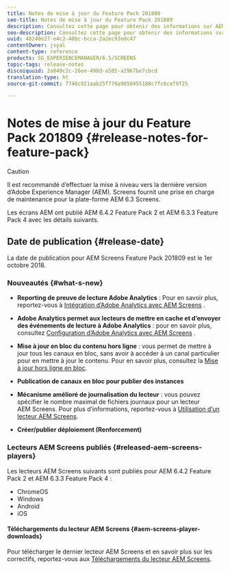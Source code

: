 ```yaml
---
title: Notes de mise à jour du Feature Pack 201809
seo-title: Notes de mise à jour du Feature Pack 201809
description: Consultez cette page pour obtenir des informations sur AEM Screens Feature Pack 201809, publié le 1er octobre 2018.
seo-description: Consultez cette page pour obtenir des informations sur AEM Screens Feature Pack 201809, publié le 1er octobre 2018.
uuid: 48240e27-e4c2-48bc-bcca-2a2ec93edc47
contentOwner: jsyal
content-type: reference
products: SG_EXPERIENCEMANAGER/6.5/SCREENS
topic-tags: release-notes
discoiquuid: 2a049c2c-26ee-498d-a505-a2967be7cbcd
translation-type: ht
source-git-commit: 7748c921aab25f779a9850455188c7fc6cef9f25

---
```



# Notes de mise à jour du Feature Pack 201809 {#release-notes-for-feature-pack}

>[!CAUTION]
>
>Il est recommandé d’effectuer la mise à niveau vers la dernière version d’Adobe Experience Manager (AEM). Screens fournit une prise en charge de maintenance pour la plate-forme AEM 6.3 Screens.

Les écrans AEM ont publié AEM 6.4.2 Feature Pack 2 et AEM 6.3.3 Feature Pack 4 avec les détails suivants.

## Date de publication {#release-date}

La date de publication pour AEM Screens Feature Pack 201809 est le 1er octobre 2018.

### Nouveautés {#what-s-new}

* **Reporting de preuve de lecture Adobe Analytics** : Pour en savoir plus, reportez-vous à [Intégration d’Adobe Analytics avec AEM Screens](adobe-analytics-integration-aem-screens.md) .

* **Adobe Analytics permet aux lecteurs de mettre en cache et d’envoyer des événements de lecture à Adobe Analytics** : pour en savoir plus, consultez [Configuration d’Adobe Analytics avec AEM Screens](configuring-adobe-analytics-aem-screens.md) .

* **Mise à jour en bloc du contenu hors ligne** : vous permet de mettre à jour tous les canaux en bloc, sans avoir à accéder à un canal particulier pour en mettre à jour le contenu. Pour en savoir plus, consultez la [Mise à jour hors ligne en bloc](bulk-offline-update.md).

* **Publication de canaux en bloc pour publier des instances**
* **Mécanisme amélioré de journalisation du lecteur** : vous pouvez spécifier le nombre maximal de fichiers journaux pour un lecteur AEM Screens. Pour plus d’informations, reportez-vous à [Utilisation d’un lecteur AEM Screens](working-with-screens-player.md).

* **Créer/publier déploiement (Renforcement)**

### Lecteurs AEM Screens publiés {#released-aem-screens-players}

Les lecteurs AEM Screens suivants sont publiés pour AEM 6.4.2 Feature Pack 2 et AEM 6.3.3 Feature Pack 4 :

* ChromeOS
* Windows
* Android
* iOS

#### Téléchargements du lecteur AEM Screens {#aem-screens-player-downloads}

Pour télécharger le dernier lecteur AEM Screens et en savoir plus sur les correctifs, reportez-vous aux [Téléchargements du lecteur AEM Screens](https://download.macromedia.com/screens/).
